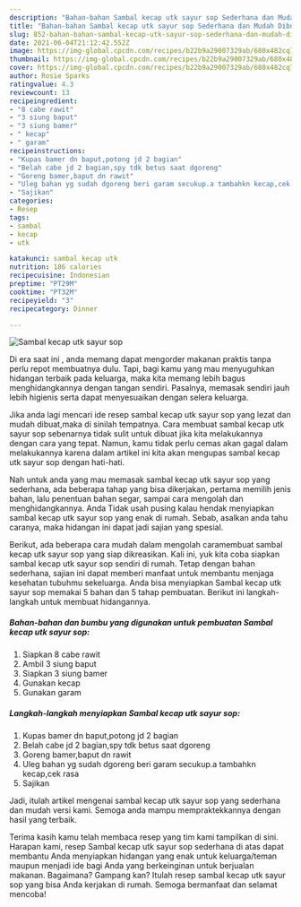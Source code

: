 ```yaml
---
description: "Bahan-bahan Sambal kecap utk sayur sop Sederhana dan Mudah Dibuat"
title: "Bahan-bahan Sambal kecap utk sayur sop Sederhana dan Mudah Dibuat"
slug: 852-bahan-bahan-sambal-kecap-utk-sayur-sop-sederhana-dan-mudah-dibuat
date: 2021-06-04T21:12:42.552Z
image: https://img-global.cpcdn.com/recipes/b22b9a29007329ab/680x482cq70/sambal-kecap-utk-sayur-sop-foto-resep-utama.jpg
thumbnail: https://img-global.cpcdn.com/recipes/b22b9a29007329ab/680x482cq70/sambal-kecap-utk-sayur-sop-foto-resep-utama.jpg
cover: https://img-global.cpcdn.com/recipes/b22b9a29007329ab/680x482cq70/sambal-kecap-utk-sayur-sop-foto-resep-utama.jpg
author: Rosie Sparks
ratingvalue: 4.3
reviewcount: 13
recipeingredient:
- "8 cabe rawit"
- "3 siung baput"
- "3 siung bamer"
- " kecap"
- " garam"
recipeinstructions:
- "Kupas bamer dn baput,potong jd 2 bagian"
- "Belah cabe jd 2 bagian,spy tdk betus saat dgoreng"
- "Goreng bamer,baput dn rawit"
- "Uleg bahan yg sudah dgoreng beri garam secukup.a tambahkn kecap,cek rasa"
- "Sajikan"
categories:
- Resep
tags:
- sambal
- kecap
- utk

katakunci: sambal kecap utk 
nutrition: 186 calories
recipecuisine: Indonesian
preptime: "PT29M"
cooktime: "PT32M"
recipeyield: "3"
recipecategory: Dinner

---
```



![Sambal kecap utk sayur sop](https://img-global.cpcdn.com/recipes/b22b9a29007329ab/680x482cq70/sambal-kecap-utk-sayur-sop-foto-resep-utama.jpg)

Di era  saat ini , anda memang dapat mengorder makanan praktis tanpa perlu repot membuatnya dulu. Tapi, bagi kamu yang mau menyuguhkan hidangan terbaik pada keluarga, maka kita memang lebih bagus menghidangkannya dengan tangan sendiri. Pasalnya, memasak sendiri jauh lebih higienis serta dapat menyesuaikan dengan selera keluarga.

Jika anda lagi mencari ide resep sambal kecap utk sayur sop yang lezat dan mudah dibuat,maka di sinilah tempatnya. Cara membuat sambal kecap utk sayur sop  sebenarnya tidak sulit untuk dibuat jika kita melakukannya dengan cara yang tepat. Namun, kamu tidak perlu cemas akan gagal dalam melakukannya 
karena dalam artikel ini kita akan mengupas sambal kecap utk sayur sop dengan hati-hati.  



Nah untuk anda yang mau memasak sambal kecap utk sayur sop yang sederhana, ada beberapa tahap yang bisa dikerjakan, pertama memilih jenis bahan, lalu penentuan bahan segar, sampai cara mengolah dan menghidangkannya. Anda Tidak usah pusing kalau hendak menyiapkan sambal kecap utk sayur sop yang enak di rumah. Sebab, asalkan anda  tahu caranya, maka hidangan ini dapat jadi sajian yang spesial.

Berikut, ada beberapa cara mudah dalam mengolah caramembuat sambal kecap utk sayur sop yang siap dikreasikan. Kali ini, yuk kita coba siapkan sambal kecap utk sayur sop sendiri di rumah. Tetap dengan bahan sederhana, sajian ini dapat memberi manfaat untuk membantu menjaga kesehatan tubuhmu sekeluarga. Anda bisa menyiapkan Sambal kecap utk sayur sop memakai 5 bahan dan 5 tahap pembuatan. Berikut ini langkah-langkah untuk membuat hidangannya.

<!--inarticleads1-->

##### Bahan-bahan dan bumbu yang digunakan untuk pembuatan Sambal kecap utk sayur sop:

1. Siapkan 8 cabe rawit
1. Ambil 3 siung baput
1. Siapkan 3 siung bamer
1. Gunakan  kecap
1. Gunakan  garam




<!--inarticleads2-->

##### Langkah-langkah menyiapkan Sambal kecap utk sayur sop:

1. Kupas bamer dn baput,potong jd 2 bagian
1. Belah cabe jd 2 bagian,spy tdk betus saat dgoreng
1. Goreng bamer,baput dn rawit
1. Uleg bahan yg sudah dgoreng beri garam secukup.a tambahkn kecap,cek rasa
1. Sajikan




Jadi, itulah artikel mengenai  sambal kecap utk sayur sop  yang sederhana dan mudah versi kami. Semoga anda mampu mempraktekkannya dengan hasil yang terbaik. 

Terima kasih kamu telah membaca resep yang tim kami tampilkan di sini. Harapan kami, resep  Sambal kecap utk sayur sop sederhana di atas dapat membantu Anda menyiapkan hidangan yang enak untuk keluarga/teman maupun menjadi ide bagi Anda yang berkeinginan untuk berjualan makanan. Bagaimana? Gampang kan? Itulah resep sambal kecap utk sayur sop yang bisa Anda kerjakan di rumah. Semoga bermanfaat dan selamat mencoba!

